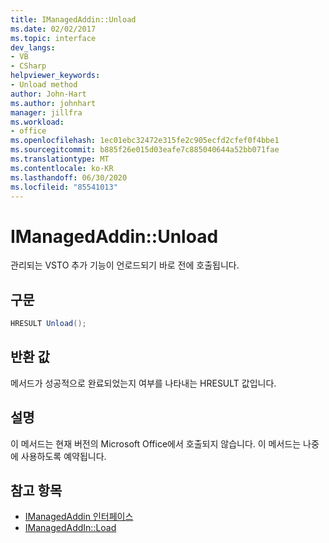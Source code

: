 ```yaml
---
title: IManagedAddin::Unload
ms.date: 02/02/2017
ms.topic: interface
dev_langs:
- VB
- CSharp
helpviewer_keywords:
- Unload method
author: John-Hart
ms.author: johnhart
manager: jillfra
ms.workload:
- office
ms.openlocfilehash: 1ec01ebc32472e315fe2c905ecfd2cfef0f4bbe1
ms.sourcegitcommit: b885f26e015d03eafe7c885040644a52bb071fae
ms.translationtype: MT
ms.contentlocale: ko-KR
ms.lasthandoff: 06/30/2020
ms.locfileid: "85541013"
---
```

# <a name="imanagedaddinunload"></a>IManagedAddin::Unload
  관리되는 VSTO 추가 기능이 언로드되기 바로 전에 호출됩니다.

## <a name="syntax"></a>구문

```csharp
HRESULT Unload();
```

## <a name="return-value"></a>반환 값
 메서드가 성공적으로 완료되었는지 여부를 나타내는 HRESULT 값입니다.

## <a name="remarks"></a>설명
 이 메서드는 현재 버전의 Microsoft Office에서 호출되지 않습니다. 이 메서드는 나중에 사용하도록 예약됩니다.

## <a name="see-also"></a>참고 항목
- [IManagedAddin 인터페이스](../vsto/imanagedaddin-interface.md)
- [IManagedAddIn::Load](../vsto/imanagedaddin-load.md)
